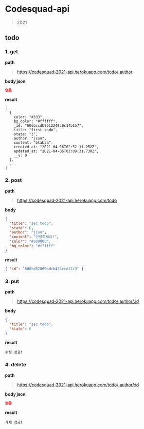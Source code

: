 # Codesquad-api

> 2021

## todo

### 1. get

**path**

> https://codesquad-2021-api.herokuapp.com/todo/:author

**body json**

```json
없음
```

**result**

```
[
  {
    color: "#333",
    bg_color: "#ffffff",
    _id: "606bccdb9612248c0c14b157",
    title: "first todo",
    state: "3",
    author: "json",
    content: "blabla",
    created_at: "2021-04-06T02:52:11.252Z",
    updated_at: "2021-04-06T03:09:31.730Z",
    __v: 0
  },
  ...
]
```

### 2. post

**path**

> https://codesquad-2021-api.herokuapp.com/todo

**body**

```json
{
  "title": "sec todo",
  "state": 0,
  "author": "json",
  "content": "안녕하세요!",
  "color": "#000000",
  "bg_color": "#ffffff"
}
```

**result**

```json
{ "id": "606bd82860adcb424ccd22c3" }
```

### 3. put

**path**

> https://codesquad-2021-api.herokuapp.com/todo/:author/:id

**body**

```json
{
  "title": "sec todo",
  "state": 0
}
```

**result**

```
수정 성공!
```

### 4. delete

**path**

> https://codesquad-2021-api.herokuapp.com/todo/:author/:id

**body json**

```json
없음
```

**result**

```
삭제 성공!
```
